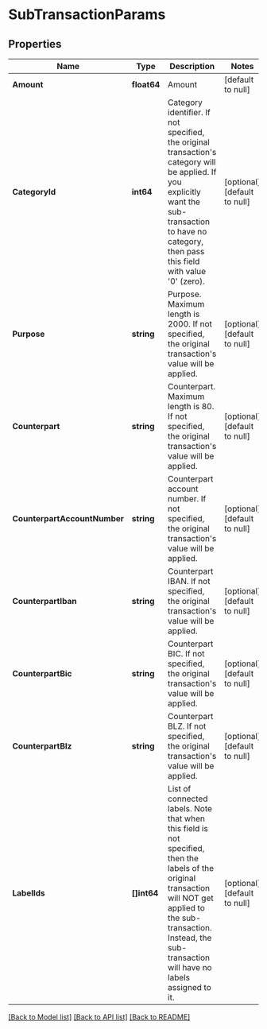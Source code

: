 # SubTransactionParams

## Properties
Name | Type | Description | Notes
------------ | ------------- | ------------- | -------------
**Amount** | **float64** | Amount | [default to null]
**CategoryId** | **int64** | Category identifier. If not specified, the original transaction&#39;s category will be applied. If you explicitly want the sub-transaction to have no category, then pass this field with value &#39;0&#39; (zero). | [optional] [default to null]
**Purpose** | **string** | Purpose. Maximum length is 2000. If not specified, the original transaction&#39;s value will be applied. | [optional] [default to null]
**Counterpart** | **string** | Counterpart. Maximum length is 80. If not specified, the original transaction&#39;s value will be applied. | [optional] [default to null]
**CounterpartAccountNumber** | **string** | Counterpart account number. If not specified, the original transaction&#39;s value will be applied. | [optional] [default to null]
**CounterpartIban** | **string** | Counterpart IBAN. If not specified, the original transaction&#39;s value will be applied. | [optional] [default to null]
**CounterpartBic** | **string** | Counterpart BIC. If not specified, the original transaction&#39;s value will be applied. | [optional] [default to null]
**CounterpartBlz** | **string** | Counterpart BLZ. If not specified, the original transaction&#39;s value will be applied. | [optional] [default to null]
**LabelIds** | **[]int64** | List of connected labels. Note that when this field is not specified, then the labels of the original transaction will NOT get applied to the sub-transaction. Instead, the sub-transaction will have no labels assigned to it. | [optional] [default to null]

[[Back to Model list]](../README.md#documentation-for-models) [[Back to API list]](../README.md#documentation-for-api-endpoints) [[Back to README]](../README.md)


